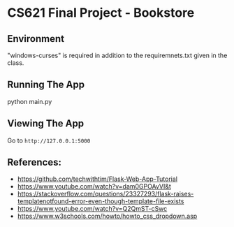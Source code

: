 # CS621 Final Project - Bookstore

## Environment

"windows-curses" is required in addition to the requiremnets.txt given in the class.

## Running The App

python main.py

## Viewing The App

Go to `http://127.0.0.1:5000`



## References:
-	https://github.com/techwithtim/Flask-Web-App-Tutorial 
-	https://www.youtube.com/watch?v=dam0GPOAvVI&t
-	https://stackoverflow.com/questions/23327293/flask-raises-templatenotfound-error-even-though-template-file-exists 
-	https://www.youtube.com/watch?v=Q2QmST-cSwc
-	https://www.w3schools.com/howto/howto_css_dropdown.asp
